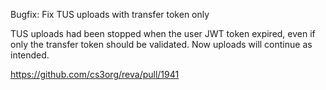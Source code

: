 Bugfix: Fix TUS uploads with transfer token only

TUS uploads had been stopped when the user JWT token expired, even if only the transfer token should be validated. Now uploads will continue as intended.

https://github.com/cs3org/reva/pull/1941